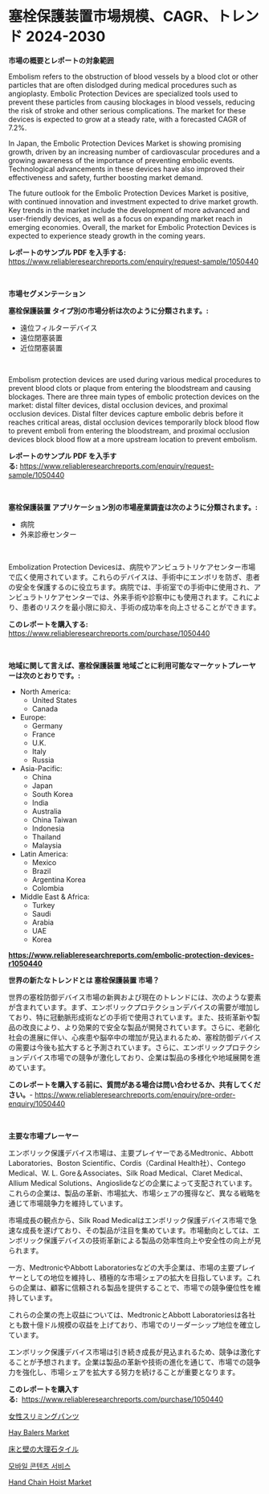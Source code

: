 <p><h1>塞栓保護装置市場規模、CAGR、トレンド 2024-2030</h1></p><p><strong>市場の概要とレポートの対象範囲</strong></p>
<p><p>Embolism refers to the obstruction of blood vessels by a blood clot or other particles that are often dislodged during medical procedures such as angioplasty. Embolic Protection Devices are specialized tools used to prevent these particles from causing blockages in blood vessels, reducing the risk of stroke and other serious complications. The market for these devices is expected to grow at a steady rate, with a forecasted CAGR of 7.2%.</p><p>In Japan, the Embolic Protection Devices Market is showing promising growth, driven by an increasing number of cardiovascular procedures and a growing awareness of the importance of preventing embolic events. Technological advancements in these devices have also improved their effectiveness and safety, further boosting market demand.</p><p>The future outlook for the Embolic Protection Devices Market is positive, with continued innovation and investment expected to drive market growth. Key trends in the market include the development of more advanced and user-friendly devices, as well as a focus on expanding market reach in emerging economies. Overall, the market for Embolic Protection Devices is expected to experience steady growth in the coming years.</p></p>
<p><strong>レポートのサンプル PDF を入手する:</strong> <a href="https://www.reliableresearchreports.com/enquiry/request-sample/1050440">https://www.reliableresearchreports.com/enquiry/request-sample/1050440</a></p>
<p>&nbsp;</p>
<p><strong>市場セグメンテーション</strong></p>
<p><strong>塞栓保護装置 タイプ別の市場分析は次のように分類されます。:</strong></p>
<p><ul><li>遠位フィルターデバイス</li><li>遠位閉塞装置</li><li>近位閉塞装置</li></ul></p>
<p>&nbsp;</p>
<p><p>Embolism protection devices are used during various medical procedures to prevent blood clots or plaque from entering the bloodstream and causing blockages. There are three main types of embolic protection devices on the market: distal filter devices, distal occlusion devices, and proximal occlusion devices. Distal filter devices capture embolic debris before it reaches critical areas, distal occlusion devices temporarily block blood flow to prevent emboli from entering the bloodstream, and proximal occlusion devices block blood flow at a more upstream location to prevent embolism.</p></p>
<p><strong>レポートのサンプル PDF を入手する:</strong>&nbsp;<a href="https://www.reliableresearchreports.com/enquiry/request-sample/1050440">https://www.reliableresearchreports.com/enquiry/request-sample/1050440</a></p>
<p>&nbsp;</p>
<p><strong> 塞栓保護装置 アプリケーション別の市場産業調査は次のように分類されます。:</strong></p>
<p><ul><li>病院</li><li>外来診療センター</li></ul></p>
<p>&nbsp;</p>
<p><p>Embolization Protection Devicesは、病院やアンビュラトリケアセンター市場で広く使用されています。これらのデバイスは、手術中にエンボリを防ぎ、患者の安全を保護するのに役立ちます。病院では、手術室での手術中に使用され、アンビュラトリケアセンターでは、外来手術や診察中にも使用されます。これにより、患者のリスクを最小限に抑え、手術の成功率を向上させることができます。</p></p>
<p><strong>このレポートを購入する:</strong>&nbsp; <a href="https://www.reliableresearchreports.com/purchase/1050440">https://www.reliableresearchreports.com/purchase/1050440</a></p>
<p>&nbsp;</p>
<p><strong>地域に関して言えば、塞栓保護装置 地域ごとに利用可能なマーケットプレーヤーは次のとおりです。:</strong></p>
<p><ul>
    <li>
        North America:
        <ul>
            <li>United States</li>
            <li>Canada</li>
        </ul>
    </li>
    <li>
        Europe:
        <ul>
            <li>Germany</li>
            <li>France</li>
            <li>U.K.</li>
            <li>Italy</li>
            <li>Russia</li>
        </ul>
    </li>
    <li>
        Asia-Pacific:
        <ul>
            <li>China</li>
            <li>Japan</li>
            <li>South Korea</li>
            <li>India</li>
            <li>Australia</li>
            <li>China Taiwan</li>
            <li>Indonesia</li>
            <li>Thailand</li>
            <li>Malaysia</li>
        </ul>
    </li>
    <li>
        Latin America:
        <ul>
            <li>Mexico</li>
            <li>Brazil</li>
            <li>Argentina Korea</li>
            <li>Colombia</li>
        </ul>
    </li>
    <li>
        Middle East & Africa:
        <ul>
            <li>Turkey</li>
            <li>Saudi</li>
            <li>Arabia</li>
            <li>UAE</li>
            <li>Korea</li>
        </ul>
    </li>
    </ul></p>
<p><strong><a href="https://www.reliableresearchreports.com/embolic-protection-devices-r1050440">https://www.reliableresearchreports.com/embolic-protection-devices-r1050440</a></strong>&nbsp;</p>
<p><strong>世界の新たなトレンドとは 塞栓保護装置 市場？</strong></p>
<p><p>世界の塞栓防御デバイス市場の新興および現在のトレンドには、次のような要素が含まれています。まず、エンボリックプロテクションデバイスの需要が増加しており、特に冠動脈形成術などの手術で使用されています。また、技術革新や製品の改良により、より効果的で安全な製品が開発されています。さらに、老齢化社会の進展に伴い、心疾患や脳卒中の増加が見込まれるため、塞栓防御デバイスの需要は今後も拡大すると予測されています。さらに、エンボリックプロテクションデバイス市場での競争が激化しており、企業は製品の多様化や地域展開を進めています。</p></p>
<p><strong>このレポートを購入する前に、質問がある場合は問い合わせるか、共有してください。</strong>- <a href="https://www.reliableresearchreports.com/enquiry/pre-order-enquiry/1050440">https://www.reliableresearchreports.com/enquiry/pre-order-enquiry/1050440</a></p>
<p>&nbsp;</p>
<p><strong>主要な市場プレーヤー</strong></p>
<p><p>エンボリック保護デバイス市場は、主要プレイヤーであるMedtronic、Abbott Laboratories、Boston Scientific、Cordis（Cardinal Health社）、Contego Medical、W. L. Gore＆Associates、Silk Road Medical、Claret Medical、Allium Medical Solutions、Angioslideなどの企業によって支配されています。これらの企業は、製品の革新、市場拡大、市場シェアの獲得など、異なる戦略を通じて市場競争力を維持しています。</p><p>市場成長の観点から、Silk Road Medicalはエンボリック保護デバイス市場で急速な成長を遂げており、その製品が注目を集めています。市場動向としては、エンボリック保護デバイスの技術革新による製品の効率性向上や安全性の向上が見られます。</p><p>一方、MedtronicやAbbott Laboratoriesなどの大手企業は、市場の主要プレイヤーとしての地位を維持し、積極的な市場シェアの拡大を目指しています。これらの企業は、顧客に信頼される製品を提供することで、市場での競争優位性を維持しています。</p><p>これらの企業の売上収益については、MedtronicとAbbott Laboratoriesは各社とも数十億ドル規模の収益を上げており、市場でのリーダーシップ地位を確立しています。</p><p>エンボリック保護デバイス市場は引き続き成長が見込まれるため、競争は激化することが予想されます。企業は製品の革新や技術の進化を通じて、市場での競争力を強化し、市場シェアを拡大する努力を続けることが重要となります。</p></p>
<p><strong>このレポートを購入する:</strong>&nbsp;&nbsp;<a href="https://www.reliableresearchreports.com/purchase/1050440">https://www.reliableresearchreports.com/purchase/1050440</a></p>
<p><p><a href="https://medium.com/@kelscdowell78456/%E5%A5%B3%E6%80%A7%E7%94%A8%E3%82%B9%E3%83%AA%E3%83%9F%E3%83%B3%E3%82%B0%E3%83%91%E3%83%B3%E3%83%84%E5%B8%82%E5%A0%B4%E3%81%AE%E5%88%86%E6%9E%90-%E3%82%B0%E3%83%AD%E3%83%BC%E3%83%90%E3%83%AB%E7%94%A3%E6%A5%AD%E3%81%AE%E8%A6%8B%E9%80%9A%E3%81%97%E3%81%A8%E4%BA%88%E6%B8%AC-2024%E5%B9%B4%E3%81%8B%E3%82%892031%E5%B9%B4-719c23073c09">女性スリミングパンツ</a></p><p><a href="https://github.com/kosella/Market-Research-Report-List-2/blob/main/hay-balers-market.md">Hay Balers Market</a></p><p><a href="https://medium.com/@hugofirst21/%E5%BA%8A%E3%81%A8%E5%A3%81%E3%81%AE%E5%A4%A7%E7%90%86%E7%9F%B3%E3%82%BF%E3%82%A4%E3%83%AB%E3%81%AE%E5%B8%82%E5%A0%B4%E3%82%B7%E3%82%A7%E3%82%A2%E3%81%AE%E9%80%B2%E5%8C%96%E3%81%A8%E5%B8%82%E5%A0%B4%E6%88%90%E9%95%B7%E5%8B%95%E5%90%912024%E5%B9%B4-2031%E5%B9%B4-e302de3604c3">床と壁の大理石タイル</a></p><p><a href="https://medium.com/@dellkoepp03/%ED%95%B8%EB%93%9C%ED%8F%B0-%EC%BD%98%ED%85%90%EC%B8%A0-%EC%84%9C%EB%B9%84%EC%8A%A4-%EC%8B%9C%EC%9E%A5-%EA%B7%9C%EB%AA%A8-%EB%B0%8F-%EC%8B%9C%EC%9E%A5-%EB%8F%99%ED%96%A5-%EC%A0%84%EC%B2%B4-%EC%82%B0%EC%97%85-%EA%B0%9C%EC%9A%94-2024%EB%85%84%EB%B6%80%ED%84%B0-2031%EB%85%84%EA%B9%8C%EC%A7%80-f91f6daf2c8c">모바일 콘텐츠 서비스</a></p><p><a href="https://github.com/nathandecarvalho/Market-Research-Report-List-2/blob/main/hand-chain-hoist-market.md">Hand Chain Hoist Market</a></p></p>